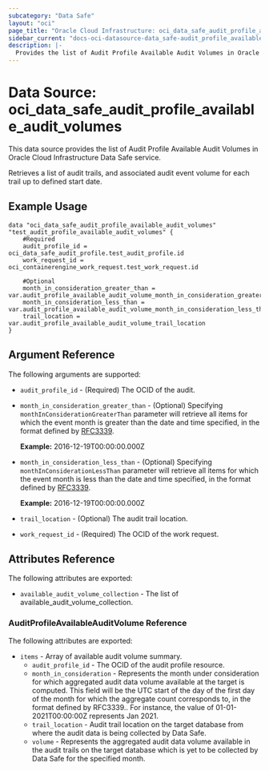 ```yaml
---
subcategory: "Data Safe"
layout: "oci"
page_title: "Oracle Cloud Infrastructure: oci_data_safe_audit_profile_available_audit_volumes"
sidebar_current: "docs-oci-datasource-data_safe-audit_profile_available_audit_volumes"
description: |-
  Provides the list of Audit Profile Available Audit Volumes in Oracle Cloud Infrastructure Data Safe service
---
```


# Data Source: oci_data_safe_audit_profile_available_audit_volumes
This data source provides the list of Audit Profile Available Audit Volumes in Oracle Cloud Infrastructure Data Safe service.

Retrieves a list of audit trails, and associated audit event volume for each trail up to defined start date.

## Example Usage

```hcl
data "oci_data_safe_audit_profile_available_audit_volumes" "test_audit_profile_available_audit_volumes" {
	#Required
	audit_profile_id = oci_data_safe_audit_profile.test_audit_profile.id
	work_request_id = oci_containerengine_work_request.test_work_request.id

	#Optional
	month_in_consideration_greater_than = var.audit_profile_available_audit_volume_month_in_consideration_greater_than
	month_in_consideration_less_than = var.audit_profile_available_audit_volume_month_in_consideration_less_than
	trail_location = var.audit_profile_available_audit_volume_trail_location
}
```

## Argument Reference

The following arguments are supported:

* `audit_profile_id` - (Required) The OCID of the audit.
* `month_in_consideration_greater_than` - (Optional) Specifying `monthInConsiderationGreaterThan` parameter will retrieve all items for which the event month is greater than the date and time specified, in the format defined by [RFC3339](https://tools.ietf.org/html/rfc3339).

	**Example:** 2016-12-19T00:00:00.000Z 
* `month_in_consideration_less_than` - (Optional) Specifying `monthInConsiderationLessThan` parameter will retrieve all items for which the event month is less than the date and time specified, in the format defined by [RFC3339](https://tools.ietf.org/html/rfc3339).

	**Example:** 2016-12-19T00:00:00.000Z 
* `trail_location` - (Optional) The audit trail location.
* `work_request_id` - (Required) The OCID of the work request.


## Attributes Reference

The following attributes are exported:

* `available_audit_volume_collection` - The list of available_audit_volume_collection.

### AuditProfileAvailableAuditVolume Reference

The following attributes are exported:

* `items` - Array of available audit volume summary.
	* `audit_profile_id` - The OCID of the audit profile resource.
	* `month_in_consideration` - Represents the month under consideration for which aggregated audit data volume available at the target is computed. This field will be the UTC start of the day of the first day of the month for which the aggregate count corresponds to, in the format defined by RFC3339.. For instance, the value of 01-01-2021T00:00:00Z represents Jan 2021. 
	* `trail_location` - Audit trail location on the target database from where the audit data is being collected by Data Safe.
	* `volume` - Represents the aggregated audit data volume available in the audit trails on the target database which is yet to be collected by Data Safe for the specified month. 

